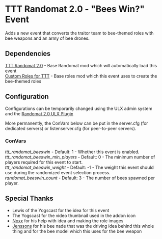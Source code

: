 # TTT Randomat 2.0 - "Bees Win?" Event
Adds a new event that converts the traitor team to bee-themed roles with bee weapons and an army of bee drones.

## Dependencies
[TTT Randomat 2.0](https://steamcommunity.com/sharedfiles/filedetails/?id=2055805086) - Base Randomat mod which will automatically load this event\
[Custom Roles for TTT](https://steamcommunity.com/sharedfiles/filedetails/?id=2421039084) - Base roles mod which this event uses to create the bee-themed roles

## Configuration
Configurations can be temporarily changed using the ULX admin system and the [Randomat 2.0 ULX Plugin](https://steamcommunity.com/sharedfiles/filedetails/?id=2096758509)

More permanently, the ConVars below can be put in the server.cfg (for dedicated servers) or listenserver.cfg (for peer-to-peer servers).

### ConVars
_ttt_randomat_beeswin_ - Default: 1 - Whether this event is enabled.\
_ttt_randomat_beeswin_min_players_ - Default: 0 - The minimum number of players required for this event to start.\
_ttt_randomat_beeswin_weight_ - Default: -1 - The weight this event should use during the randomized event selection process.\
_randomat_beeswin_count_ - Default: 3 - The number of bees spawned per player.

## Special Thanks
* Lewis of the Yogscast for the idea for this event
* The Yogscast for the video thumbnail used in the addon icon
* [Noxx](https://steamcommunity.com/id/noxxflame/) for his help with idea and making the role images
* [Jenssons](https://steamcommunity.com/profiles/76561198044525091) for his bee nade that was the driving idea behind this whole thing and for the bee model which this uses for the bee weapon